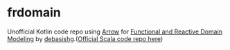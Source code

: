 frdomain
========

Unofficial Kotlin code repo using [Arrow](https://github.com/arrow-kt/arrow) for [Functional and Reactive Domain Modeling](https://www.manning.com/books/functional-and-reactive-domain-modeling) by [debasishg](https://github.com/debasishg).([Official Scala code repo here](https://github.com/debasishg/frdomain))
